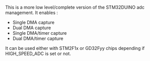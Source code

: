 This is a more low level/complete version of the STM32DUINO adc management.
It enables :
* Single DMA capture
* Dual DMA capture
* Single DMA/timer capture
* Dual DMA/timer capture

It can be used either with STM2F1x or GD32Fyy chips depending if HIGH_SPEED_ADC is set or not.
